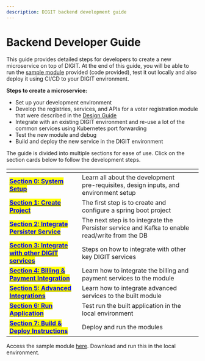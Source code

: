 ```yaml
---
description: DIGIT backend development guide
---
```


# Backend Developer Guide

This guide provides detailed steps for developers to create a new microservice on top of DIGIT. At the end of this guide, you will be able to run the [sample module](https://github.com/egovernments/DIGIT-OSS/tree/master/tutorials/backend-developer-guide/btr-services) provided (code provided), test it out locally and also deploy it using CI/CD to your DIGIT environment.

**Steps to create a microservice:**

* Set up your development environment
* Develop the registries, services, and APIs  for a voter registration module that were described in the [Design Guide](../../design-guide/)
* Integrate with an existing DIGIT environment and re-use a lot of the common services using Kubernetes port forwarding
* Test the new module and debug
* Build and deploy the new service in the DIGIT environment

The guide is divided into multiple sections for ease of use. Click on the section cards below to follow the development steps.

<table data-view="cards"><thead><tr><th></th><th></th><th></th></tr></thead><tbody><tr><td><a href="section-0-prep/"><mark style="color:blue;"><strong>Section 0: System Setup</strong></mark></a></td><td>Learn all about the development pre-requisites, design inputs, and environment setup</td><td></td></tr><tr><td><a href="section-1-create-project/"><mark style="color:blue;"><strong>Section 1: Create Project</strong></mark></a></td><td>The first step is to create and configure a spring boot project</td><td></td></tr><tr><td><a href="section-2-integrate-persister-and-kafka/"><mark style="color:blue;"><strong>Section 2: Integrate Persister Service</strong></mark></a></td><td>The next step is to integrate the Persister service and Kafka to enable read/write from the DB</td><td></td></tr><tr><td><a href="section-3-integrate-microservices/"><mark style="color:blue;"><strong>Section 3: Integrate with other DIGIT services</strong></mark></a></td><td>Steps on how to integrate with other key DIGIT services</td><td></td></tr><tr><td><a href="section-4-integrate-billing-and-payment/"><mark style="color:blue;"><strong>Section 4: Billing &#x26; Payment Integration</strong></mark></a></td><td>Learn how to integrate the billing and payment services to the module</td><td></td></tr><tr><td><a href="section-5-other-advanced-integrations/"><mark style="color:blue;"><strong>Section 5: Advanced Integrations</strong></mark></a></td><td>Learn how to integrate advanced services to the built module</td><td></td></tr><tr><td><a href="section-6-run-final-application.md"><mark style="color:blue;"><strong>Section 6: Run Application</strong></mark></a></td><td>Test run the built application in the local environment</td><td></td></tr><tr><td><a href="section-7-build-and-deploy-instructions.md"><mark style="color:blue;"><strong>Section 7: Build &#x26; Deploy Instructions</strong></mark></a></td><td>Deploy and run the modules</td><td></td></tr></tbody></table>

Access the sample module [here](https://github.com/egovernments/DIGIT-OSS/tree/master/tutorials/backend-developer-guide/btr-services). Download and run this in the local environment.


